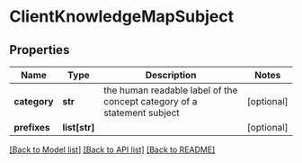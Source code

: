 # ClientKnowledgeMapSubject

## Properties
Name | Type | Description | Notes
------------ | ------------- | ------------- | -------------
**category** | **str** | the human readable label of the concept category of a statement subject  | [optional] 
**prefixes** | **list[str]** |  | [optional] 

[[Back to Model list]](../README.md#documentation-for-models) [[Back to API list]](../README.md#documentation-for-api-endpoints) [[Back to README]](../README.md)


